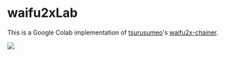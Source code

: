 # waifu2xLab

This is a Google Colab implementation of <a href="https://github.com/tsurumeso" target="_blank">tsurusumeo</a>'s <a href="https://github.com/tsurumeso/waifu2x-chainer" target="_blank">waifu2x-chainer</a>.

![](images/summery.png)
